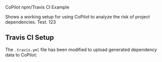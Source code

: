 CoPilot npm/Travis CI Example

Shows a working setup for using CoPilot to analyze the risk of project dependencies. Test. 123

## Travis CI Setup
The `.travis.yml` file has been modified to upload generated dependency data to CoPilot:
